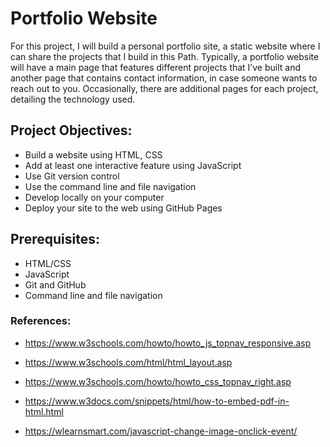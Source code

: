 # Portfolio Website

For this project, I will build a personal portfolio site, a static website where I can share the projects that I build in this Path. Typically, a portfolio website will have a main page that features different projects that I’ve built and another page that contains contact information, in case someone wants to reach out to you. Occasionally, there are additional pages for each project, detailing the technology used.

## Project Objectives:

- Build a website using HTML, CSS
- Add at least one interactive feature using JavaScript
- Use Git version control
- Use the command line and file navigation
- Develop locally on your computer
- Deploy your site to the web using GitHub Pages

## Prerequisites:

- HTML/CSS
- JavaScript
- Git and GitHub
- Command line and file navigation


### References:
- https://www.w3schools.com/howto/howto_js_topnav_responsive.asp
- https://www.w3schools.com/html/html_layout.asp
- https://www.w3schools.com/howto/howto_css_topnav_right.asp
- https://www.w3docs.com/snippets/html/how-to-embed-pdf-in-html.html


- https://wlearnsmart.com/javascript-change-image-onclick-event/
